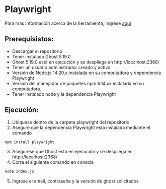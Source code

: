 # Playwright
Para más información acerca de la herramienta, ingrese [aquí](https://playwright.dev/)

## Prerequisistos:

- Descargar el repositorio
- Tener instalado Ghost 5.19.0
- Ghost 5.19.0 está en ejecución y se despliega en http://localhost:2368/
- Tener un usuario administrador creado y activo
- Versión de Node.js 14.20.x instalada en su computadora y dependencia Playwright
- Versión del manejador de paquetes npm 6.14.xx instalada en su computadora.
- Tener instalado node y la dependencia Playwright

## Ejecución:

1. Ubiquese dentro de la carpeta playwright del repositorio
2. Asegure que la dependencia Playwright está instalada mediante el comando 
```bash
npm install playwright
```
3. Asegurese que Ghost está en ejecución y se despliega en http://localhost:2368/
4. Corra el siguiente comando en consola
```bash
node index.js
```
5. Ingrese el email, contraseña y la versión de ghost solicitados

